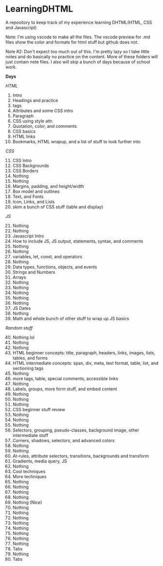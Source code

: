 # LearningDHTML

A repository to keep track of my experience learning DHTML(HTML, CSS and Javascript)

Note: I'm using vscode to make all the files. The vscode preview for .md files show the color and formats for html stuff but github does not. 

Note #2: Don't expect too much out of this. I'm pretty lazy so I take little notes and do basically no practice on the content. More of these folders will just contain note files. I also will skip a bunch of days because of school work. 

**Days**

*HTML*

1. Intro
2. Headings and practice
3. tags
4. Attributes and some CSS intro
5. Paragraph 
6. CSS using style attr.
7. Quotation, color, and comments
8. CSS basics
9. HTML links
10. Bookmarks, HTML wrapup, and a list of stuff to look further into

*CSS*

11. CSS Intro
12. CSS Backgrounds
13. CSS Borders
14. Nothing
15. Nothing
16. Margins, padding, and height/width
17. Box model and outlines
18. Text, and Fonts
19. Icon, Links, and Lists
20. skim a bunch of CSS stuff (table and display)

*JS*

21. Nothing
22. Nothing
23. Javascript Intro
24. How to include JS, JS output, statements, syntax, and comments
25. Nothing
26. Nothing
27. variables, let, const, and operators
28. Nothing
29. Data types, functions, objects, and events
30. Strings and Numbers
31. Arrays
32. Nothing
33. Nothing
34. Nothing
35. Nothing
36. Nothing
37. JS Dates
38. Nothing
39. Math and whole bunch of other stuff to wrap up JS basics

*Random stuff*

40. Nothing lol
41. Nothing
42. Nothing
43. HTML beginner concepts: title, paragraph, headers, links, images, lists, tables, and forms
44. HTML intermediate concepts: span, div, meta, text format, table, list, and sectioning tags
45. Nothing
46. more tags, table, special comments, accessible links
47. Nothing
48. Labels, groups, more form stuff, and embed content
49. Nothing
50. Nothing
51. Nothing
52. CSS beginner stuff review
53. Nothing
54. Nothing
55. Nothing
56. Selectors, grouping, pseudo-classes, background image, other intermediate stuff
57. Corners, shadows, selectors, and advanced colors
58. Nothing
59. Nothing
60. At-rules, attribute selectors, transitions, backgrounds and transform
61. Gradients, media query, JS
62. Nothing
63. Cool techniques
64. More techniques
65. Nothing
66. Nothing
67. Nothing
68. Nothing
69. Nothing (Nice)
70. Nothing
71. Nothing
72. Nothing
73. Nothing
74. Nothing
75. Nothing
76. Nothing
77. Nothing
78. Tabs
79. Nothing
80. Tabs